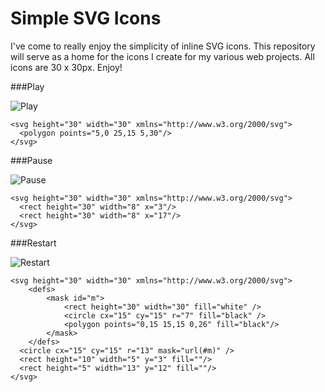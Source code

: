 # Simple SVG Icons

I've come to really enjoy the simplicity of inline SVG icons. This repository will serve as a home for the icons I create for my various web projects. All icons are 30 x 30px. Enjoy!

###Play

![Play](https://rawgit.com/dotspencer/simple-svg-icons/master/icons/play.svg)

    <svg height="30" width="30" xmlns="http://www.w3.org/2000/svg">
      <polygon points="5,0 25,15 5,30"/>
    </svg>


###Pause

![Pause](https://rawgit.com/dotspencer/simple-svg-icons/master/icons/pause.svg)

    <svg height="30" width="30" xmlns="http://www.w3.org/2000/svg">
      <rect height="30" width="8" x="3"/>
      <rect height="30" width="8" x="17"/>
    </svg>


###Restart

![Restart](https://rawgit.com/dotspencer/simple-svg-icons/master/icons/restart.svg)

    <svg height="30" width="30" xmlns="http://www.w3.org/2000/svg">
    	<defs>
    		<mask id="m">
    			<rect height="30" width="30" fill="white" />
    			<circle cx="15" cy="15" r="7" fill="black" />
    			<polygon points="0,15 15,15 0,26" fill="black"/>
    		</mask>
    	</defs>
      <circle cx="15" cy="15" r="13" mask="url(#m)" />
      <rect height="10" width="5" y="3" fill=""/>
      <rect height="5" width="13" y="12" fill=""/>
    </svg>
